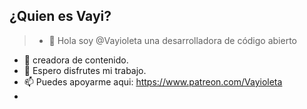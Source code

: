 ## ¿Quien es Vayi?
> - 👋 Hola soy @Vayioleta una desarrolladora de código abierto
- 🌱 creadora de contenido. 
- 💞️ Espero disfrutes mi trabajo. 
- 📫 Puedes apoyarme aqui: https://www.patreon.com/Vayioleta
- 
<!---
Vayioleta/Vayioleta is a ✨ special ✨ repository because its `README.md` (this file) appears on your GitHub profile.
You can click the Preview link to take a look at your changes.
--->
